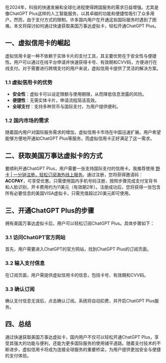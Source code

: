 在2024年，科技的快速发展和全球化进程使得跨国服务的需求日益增强。尤其是像ChatGPT Plus这样的人工智能服务，以其卓越的功能和便捷性吸引了众多用户。然而，由于支付方式的限制，许多国内用户在开通这些国际服务时遇到了困难。本文将探讨如何通过快速获取美国万事达虚拟卡，轻松开通ChatGPT Plus。

## 一、虚拟信用卡的崛起

虚拟信用卡是一种不依赖于实体卡片的支付工具，其主要优势在于安全性与便捷性。用户可以通过在线平台申请并快速获得卡号、有效期和CVV码，方便进行在线支付。对于需要进行跨境支付的用户来说，虚拟信用卡提供了灵活的解决方案。

### 1.1 虚拟信用卡的优势

- **安全性**：虚拟卡可以设定限额与使用期限，从而降低信息泄露的风险。
- **便捷性**：无需实体卡片，申请流程简洁高效。
- **全球支付**：支持多种货币与国际支付，为用户提供便利。

### 1.2 国内市场的需求

随着国内用户对国际服务需求的增加，虚拟信用卡市场在中国迅速扩展。用户希望能够方便地开通如ChatGPT Plus等服务，而虚拟信用卡正好满足了这一需求。

## 二、获取美国万事达虚拟卡的方式

要顺利开通ChatGPT Plus，用户需要一张支持国际支付的信用卡。我推荐使用 [野卡 | 一分钟注册，轻松订阅海外线上服务](https://bit.ly/bewildcard)。通过注册，您将获得邀请码： **ACCPAY**，可享受优惠。只需使用国内手机号码注册，按照步骤完成支付宝背书和人脸识别，开卡费用约为11美元（有效期2年）。注册成功后，您将获得一张包含所有必要信息的美国VISA虚拟卡，只需充值超过20美元即可使用。

## 三、开通ChatGPT Plus的步骤

拥有美国万事达虚拟卡后，用户可以轻松订阅ChatGPT Plus。具体步骤如下：

### 3.1 访问ChatGPT官方网站

首先，用户需要进入ChatGPT的官方网站，找到ChatGPT Plus的订阅页面。

### 3.2 输入支付信息

在订阅页面，用户需提供虚拟信用卡的信息，包括卡号、有效期和CVV码。

### 3.3 确认订阅

确认支付信息无误后，点击确认订阅。系统将自动扣费，并开启ChatGPT Plus服务。

## 四、总结

通过快速获取美国万事达虚拟卡，国内用户不仅可以轻松开通ChatGPT Plus，享受其强大的功能与便利，还能为更多国际服务的使用铺平道路。随着支付技术的不断进步，虚拟信用卡将成为连接全球服务的重要桥梁，为用户提供更加安全与便捷的支付体验。